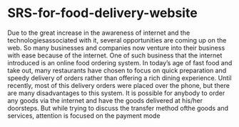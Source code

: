 # SRS-for-food-delivery-website
Due to the great increase in the awareness of internet and the technologiesassociated with it, several opportunities are coming up on the web. So many businesses and companies now venture into their business with ease because of the internet. One of such business that the internet introduced is an online food ordering system. In today’s age of fast food and take out, many restaurants have chosen to focus on quick preparation and speedy delivery of orders rather than offering a rich dining experience. Until recently, most of this delivery orders were placed over the phone, but there are many disadvantages to this system. It is possible for anybody to order any goods via the internet and have the goods delivered at his/her doorsteps. But while trying to discuss the transfer method ofthe goods and services, attention is focused on the payment mode
